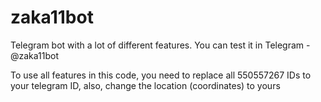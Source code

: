 # zaka11bot
Telegram bot with a lot of different features.
You can test it in Telegram - @zaka11bot

To use all features in this code, you need to replace all 550557267 IDs to your telegram ID, also, change the location (coordinates) to yours
